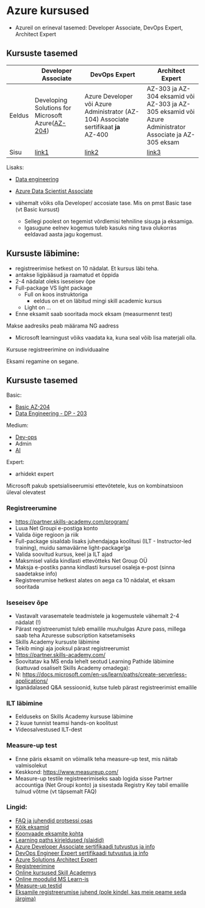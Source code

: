 # Azure kursused

- Azureil on erineval tasemed: Developer Associate, DevOps Expert, Architect Expert

## Kursuste tasemed

|  | Developer Associate | DevOps Expert | Architect Expert |
| -----------  | ----------- | ----------- |  ----------- |
| Eeldus | Developing Solutions for Microsoft Azure([AZ-204](https://docs.microsoft.com/en-us/learn/certifications/exams/az-204))| Azure Developer või Azure Administrator (AZ-104) Associate sertifikaat **ja**  <br> AZ-400 | AZ-303 ja AZ-304 eksamid või <br> AZ-303 ja AZ-305 eksamid või <br> Azure Administrator Associate ja AZ-305 eksam | 
| Sisu  | [link1](https://query.prod.cms.rt.microsoft.com/cms/api/am/binary/RE3VJUJ) | [link2](https://query.prod.cms.rt.microsoft.com/cms/api/am/binary/RE3VP84) | [link3](https://query.prod.cms.rt.microsoft.com/cms/api/am/binary/RE3VJUW)  | 

Lisaks:

- [Data engineering](https://docs.microsoft.com/en-us/learn/certifications/exams/dp-203)

- [Azure Data Scientist Associate](https://docs.microsoft.com/en-us/learn/certifications/azure-data-scientist/)



- vähemalt võiks olla Developer/ accosiate tase. Mis on pmst Basic tase (vt Basic kursust)
  - Sellegi poolest on tegemist võrdlemisi tehniline sisuga ja eksamiga.
  - Igasugune eelnev kogemus tuleb kasuks ning tava olukorras eeldavad aasta jagu kogemust. 

## Kursuste läbimine:
- registreerimise hetkest on 10 nädalat. Et kursus läbi teha.
- antakse ligipääsud ja raamatud et õppida
- 2-4 nädalat oleks iseseisev õpe
- Full-package VS light package
    - Full on koos instruktoriga
        - eeldus on et on läbitud mingi skill academic kursus
    - Light on ...
- Enne eksamit saab sooritada mock eksam (measurmennt test)

Makse aadresiks peab määrama NG aadress
- Microsoft learningust võiks vaadata ka, kuna seal võib lisa materjali olla.

Kursuse registreerimine on individuaalne

Eksami regamine on segane.



## Kursuste tasemed

Basic: 
- [Basic AZ-204](https://docs.microsoft.com/en-us/learn/certifications/exams/az-204)
- [Data Engineering - DP - 203](https://docs.microsoft.com/en-us/learn/certifications/exams/dp-203)

Medium:
- [Dev-ops](https://docs.microsoft.com/en-us/learn/certifications/exams/az-400)
- Admin
- [AI](https://docs.microsoft.com/en-us/learn/certifications/exams/ai-102)
                        

Expert:
- arhidekt expert

Microsoft pakub spetsialiseerumisi ettevõtetele, kus on kombinatsioon üleval olevatest


### Registreerumine
- https://partner.skills-academy.com/program/
- Luua Net Groupi e-postiga konto
- Valida õige regioon ja riik
- Full-package sisaldab lisaks juhendajaga koolitusi (ILT - Instructor-led training), muidu samaväärne light-package’ga
- Valida soovitud kursus, keel ja ILT ajad
- Maksmisel valida kindlasti ettevõtteks Net Group OÜ
- Maksja e-postiks panna kindlasti kursusel osaleja e-post (sinna saadetakse info)
- Registreerumise hetkest alates on aega ca 10 nädalat, et eksam sooritada


### Iseseisev õpe
- Vastavalt varasematele teadmistele ja kogemustele vähemalt 2-4 nädalat (!)
- Pärast registreerumist tuleb emailile muuhulgas Azure pass, millega saab teha Azuresse subscription katsetamiseks
- Skills Academy kursuste läbimine
- Tekib mingi aja jooksul pärast registreerumist
- https://partner.skills-academy.com/
- Soovitatav ka MS enda lehelt seotud Learning Pathide läbimine (kattuvad osaliselt Skills Academy omadega):
- N: https://docs.microsoft.com/en-us/learn/paths/create-serverless-applications/	
- Iganädalased Q&A sessioonid, kutse tuleb pärast registreerimist emailile
                                                              

### ILT läbimine
- Eelduseks on Skills Academy kursuse läbimine
- 2 kuue tunnist teamsi hands-on koolitust
- Videosalvestused ILT-dest

### Measure-up test
- Enne päris eksamit on võimalik teha measure-up test, mis näitab valmisolekut
- Keskkond: https://www.measureup.com/	
- Measure-up testile registreerimiseks saab logida sisse Partner accountiga (Net Groupi konto) ja sisestada Registry Key tabil emailile tulnud võtme (vt täpsemalt FAQ)

### Lingid:
- [FAQ ja juhendid protsessi osas](https://partner.skills-academy.com/frequently-asked-questions/)
- [Kõik eksamid](https://docs.microsoft.com/en-us/learn/certifications/browse/)
- [Koonvaade eksamite kohta](https://query.prod.cms.rt.microsoft.com/cms/api/am/binary/RE2PjDI)
- [Learning paths kirjeldused (slaidid)](https://query.prod.cms.rt.microsoft.com/cms/api/am/binary/RE4J5ea) 
- [Azure Developer Associate sertifikaadi tutvustus ja info](https://docs.microsoft.com/en-us/learn/certifications/azure-developer/)
- [DevOps Engineer Expert sertifikaadi tutvustus ja info]()
- [Azure Solutions Architect Expert]()
- [Registreerimine](https://partner.skills-academy.com/program/)
- [Online kursused Skill Academys](https://partner.skills-academy.com/program/)
- [Online moodulid MS Learn-is]()
- [Measure-up testid]()
- [Eksamile registreerumise juhend (pole kindel, kas meie peame seda järgima)](https://docs.microsoft.com/en-us/learn/certifications/register-schedule-exam)
